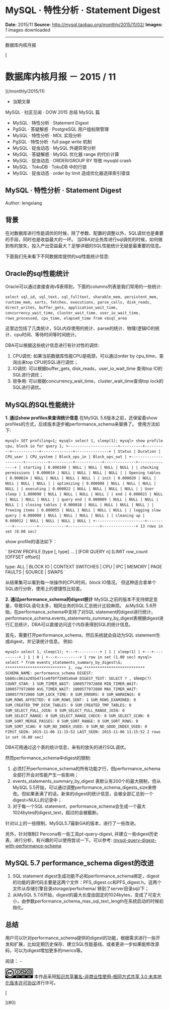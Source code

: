 # MySQL · 特性分析 · Statement Digest

**Date:** 2015/11
**Source:** http://mysql.taobao.org/monthly/2015/11/02/
**Images:** 1 images downloaded

---

数据库内核月报

 [
 # 数据库内核月报 － 2015 / 11
 ](/monthly/2015/11)

 * 当期文章

 MySQL · 社区见闻 · OOW 2015 总结 MySQL 篇
* MySQL · 特性分析 · Statement Digest
* PgSQL · 答疑解惑 · PostgreSQL 用户组权限管理
* MySQL · 特性分析 · MDL 实现分析
* PgSQL · 特性分析 · full page write 机制
* MySQL · 捉虫动态 · MySQL 外键异常分析
* MySQL · 答疑解惑 · MySQL 优化器 range 的代价计算
* MySQL · 捉虫动态 · ORDER/GROUP BY 导致 mysqld crash
* MySQL · TokuDB · TokuDB 中的行锁
* MySQL · 捉虫动态 · order by limit 造成优化器选择索引错误

 ## MySQL · 特性分析 · Statement Digest 
 Author: lengxiang 

 ## 背景

在对数据库进行性能调优的时候，除了参数、配置的调整以外，SQL调优也是重要的手段，同时也是收益最大的一环。
当DBA对业务库进行sql调优的时候，如何做到有的放矢，投入产出受益最大？足够详细的SQL性能统计无疑是最重要的信息。

下面我们先来看下不同数据库提供的sql性能统计信息:

## Oracle的sql性能统计

Oracle可以通过直接查询v$表得到，下面的columns列表是我们常用的一些统计:

`select sql_id,
 sql_text,
 sql_fulltext,
 sharable_mem,
 persistent_mem,
 runtime_mem,
 sorts,
 fetches,
 executions,
 parse_calls,
 disk_reads,
 direct_writes,
 buffer_gets,
 application_wait_time,
 concurrency_wait_time,
 cluster_wait_time,
 user_io_wait_time,
 rows_processed,
 cpu_time,
 elapsed_time
from v$sql_area
`

这里边包括了几类统计，SQL内存使用的统计、parse的统计、物理/逻辑IO的统计、cpu时间、等待时间等时间统计。

DBA可以根据这些统计信息进行有针对性的调优:

1. CPU调优: 如果当前数据库性能CPU是瓶颈，可以通过order by cpu_time，查询出来top CPU的SQL进行调优；
2. IO调优: 可以根据buffer_gets, disk_reads，user_io_wait_time 查询top IO的SQL进行调优；
3. 锁争用: 可以根据concurrency_wait_time，cluster_wait_time查询top lock的SQL进行调优。

## MySQL的SQL性能统计

**1. 通过show profiles来查询统计信息**
在MySQL 5.6版本之前，还保留着show profiles的方式，后续版本逐步被performance_schema来替换了。
使用方法如下:

`mysql> SET profiling=1;
mysql> select 1, sleep(1);
mysql> show profile cpu, block io for query 1;
+----------------------+----------+----------+------------+--------------+---------------+
| Status | Duration | CPU_user | CPU_system | Block_ops_in | Block_ops_out |
+----------------------+----------+----------+------------+--------------+---------------+
| starting | 0.000100 | NULL | NULL | NULL | NULL |
| checking permissions | 0.000014 | NULL | NULL | NULL | NULL |
| Opening tables | 0.000024 | NULL | NULL | NULL | NULL |
| init | 0.000020 | NULL | NULL | NULL | NULL |
| optimizing | 0.000008 | NULL | NULL | NULL | NULL |
| executing | 0.000022 | NULL | NULL | NULL | NULL |
| User sleep | 1.000090 | NULL | NULL | NULL | NULL |
| end | 0.000021 | NULL | NULL | NULL | NULL |
| query end | 0.000009 | NULL | NULL | NULL | NULL |
| closing tables | 0.000010 | NULL | NULL | NULL | NULL |
| freeing items | 0.000055 | NULL | NULL | NULL | NULL |
| logging slow query | 0.000008 | NULL | NULL | NULL | NULL |
| cleaning up | 0.000012 | NULL | NULL | NULL | NULL |
+----------------------+----------+----------+------------+--------------+---------------+
13 rows in set (0.00 sec)
`

show profile的语法如下：

` SHOW PROFILE [type [, type] … ] 
 [FOR QUERY n] 
 [LIMIT row_count [OFFSET offset]] 
 
 type: 
 ALL 
 | BLOCK IO 
 | CONTEXT SWITCHES 
 | CPU 
 | IPC 
 | MEMORY 
 | PAGE FAULTS 
 | SOURCE 
 | SWAPS 
`

从结果集可以看到每一块操作的CPU时间，block IO情况。
但这种适合拿单个SQL进行分析，使用上的便捷性比较差。

**2. 通过performance_schema的digest统计**
MySQL之前的版本不支持绑定变量，导致SQL语句太多，相同业务的SQL汇总统计比较麻烦。
从MySQL 5.6开始，在performance_schema中支持了对SQL statement的digest进行统计。
performance_schema.events_statements_summary_by_digest表根据digest进行汇总统计，DBA可以直接访问这个内存表得到SQL的统计信息。

首先，需要打开performance_schema，然后系统就会自动为SQL statement生成digest，并记录统计信息。
例如:

`mysql> select 1, sleep(1);
+---+----------+
| 1 | sleep(1) |
+---+----------+
| 1 | 0 |
+---+----------+
1 row in set (1.00 sec)
mysql> select * from events_statements_summary_by_digest\G;
*************************** 1. row ***************************
 SCHEMA_NAME: performance_schema
 DIGEST: bb80cc862a205b471ce0f0ff2605a9a0
 DIGEST_TEXT: SELECT ? , `sleep` (?)
 COUNT_STAR: 1
 SUM_TIMER_WAIT: 1000577972000
 MIN_TIMER_WAIT: 1000577972000
 AVG_TIMER_WAIT: 1000577972000
 MAX_TIMER_WAIT: 1000577972000
 SUM_LOCK_TIME: 0
 SUM_ERRORS: 0
 SUM_WARNINGS: 0
 SUM_ROWS_AFFECTED: 0
 SUM_ROWS_SENT: 1
 SUM_ROWS_EXAMINED: 0
SUM_CREATED_TMP_DISK_TABLES: 0
 SUM_CREATED_TMP_TABLES: 0
 SUM_SELECT_FULL_JOIN: 0
SUM_SELECT_FULL_RANGE_JOIN: 0
 SUM_SELECT_RANGE: 0
 SUM_SELECT_RANGE_CHECK: 0
 SUM_SELECT_SCAN: 0
 SUM_SORT_MERGE_PASSES: 0
 SUM_SORT_RANGE: 0
 SUM_SORT_ROWS: 0
 SUM_SORT_SCAN: 0
 SUM_NO_INDEX_USED: 0
 SUM_NO_GOOD_INDEX_USED: 0
 FIRST_SEEN: 2015-11-06 11:15:52
 LAST_SEEN: 2015-11-06 11:15:52
2 rows in set (0.00 sec)
`

DBA可用通过这个表的统计信息，来有的放矢的进行SQL调优。

然而performance_schema中digest的限制:

1. 必须打开performance_schema的所有功能才行，但performance_schema全部打开会对性能产生一些影响；
2. events_statements_summary_by_digest 表默认有200个的最大限制，但从MySQL 5.5开始，可以通过调整performance_schema_digests_size来修改。但如果表满了的话，新来的digest的统计信息，会被全部汇总到一个digest=NULL的记录中；
3. 对于每一个SQL statement，performance_schema会生成一个最大1024bytes的digest_text，超过的会被截断。

针对以上的一些限制，MySQL5.7最新GA的版本，进行了一些改进。

另外，针对限制2 Percona有一些工具pt-query-digest, 并建立一些digest历史表，进行分析，有兴趣的可以使用尝试一下。可以参考: [mysql-query-digest-with-performance-schema](https://www.percona.com/blog/2015/10/13/mysql-query-digest-with-performance-schema/)

## MySQL 5.7 performance_schema digest的改进

1. SQL statement digest生成功能不必和performance_schema绑定，digest的功能的源代码主要是这两个文件：PFS_digest.cc和PFS_digest.h。这两个文件从存储引擎目录storage/perfschema/ 移到了server目录sql/下；
2. 从MySQL 5.7.6开始，digest的最大长度由固定的1024bytes，变成了可变大小，由参数performance_schema_max_sql_text_length在系统启动的时候初始化。

## 总结

用户可以针对performance_schema提供的digest的功能，根据需求进行一些开发和扩展，比如定期历史保存、建立SQL性能基线、或者更进一步如果能修改源码，可以为digest增加更多的merics等。

 阅读： - 

[![知识共享许可协议](.img/8232d49bd3e9_88x31.png)](http://creativecommons.org/licenses/by-nc-sa/3.0/)
本作品采用[知识共享署名-非商业性使用-相同方式共享 3.0 未本地化版本许可协议](http://creativecommons.org/licenses/by-nc-sa/3.0/)进行许可。

 [

 ](#0)